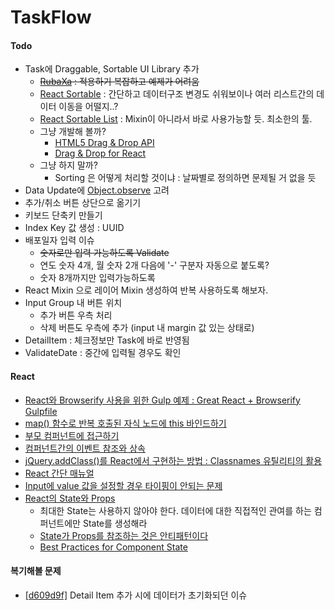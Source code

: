 # TaskFlow

#### Todo

* Task에 Draggable, Sortable UI Library 추가
    * ~~[RubaXa](https://github.com/RubaXa/Sortable) : 적용하기 복잡하고 예제가 어려움~~
    * [React Sortable](http://webcloud.se/react-sortable/) : 간단하고 데이터구조 변경도 쉬워보이나 여러 리스트간의 데이터 이동을 어떨지..?
    * [React Sortable List](https://github.com/StevenIseki/react-sortable-list) : Mixin이 아니라서 바로 사용가능할 듯. 최소한의 툴.
    * 그냥 개발해 볼까?
        * [HTML5 Drag & Drop API](http://www.w3schools.com/html/html5_draganddrop.asp)
        * [Drag & Drop for React](http://gaearon.github.io/react-dnd/)
    * 그냥 하지 말까?
        * Sorting 은 어떻게 처리할 것이냐 : 날짜별로 정의하면 문제될 거 없을 듯
* Data Update에 [Object.observe](https://developer.mozilla.org/ko/docs/Web/JavaScript/Reference/Global_Objects/Object/observe) 고려
* 추가/취소 버튼 상단으로 옮기기
* 키보드 단축키 만들기
* Index Key 값 생성 : UUID
* 배포일자 입력 이슈
    * ~~숫자로만 입력 가능하도록 Validate~~
    * 연도 숫자 4개, 월 숫자 2개 다음에 '-' 구분자 자동으로 붙도록?
    * 숫자 8개까지만 입력가능하도록
* React Mixin 으로 레이어 Mixin 생성하여 반복 사용하도록 해보자.
* Input Group 내 버튼 위치
    * 추가 버튼 우측 처리
    * 삭제 버튼도 우측에 추가 (input 내 margin 값 있는 상태로)
* DetailItem : 체크정보만 Task에 바로 반영됨
* ValidateDate : 중간에 입력될 경우도 확인

#### React

* [React와 Browserify 사용을 위한 Gulp 예제 : Great React + Browserify Gulpfile](https://gist.github.com/mtomcal/e2ea440852e90e6d0cc5)
* [map() 함수로 반복 호출된 자식 노드에 this 바인드하기](http://stackoverflow.com/questions/27707911/add-event-handler-to-react-dom-element-dynamically)
* [부모 컴퍼넌트에 접근하기](https://facebook.github.io/react/tips/communicate-between-components.html)
* [컴퍼넌트간의 이벤트 참조와 상속](http://stackoverflow.com/questions/21054955/react-js-reference-function-in-another-component)
* [jQuery.addClass()를 React에서 구현하는 방법 : Classnames 유틸리티의 활용](https://github.com/JedWatson/classnames)
* [React 간단 매뉴얼](http://ricostacruz.com/cheatsheets/react.html)
* [Input에 value 값을 설정할 경우 타이핑이 안되는 문제](http://facebook.github.io/react/docs/forms.html#controlled-components)
* [React의 State와 Props](https://github.com/reumia/react-guide/blob/master/props-vs-state.md)
    * 최대한 State는 사용하지 않아야 한다. 데이터에 대한 직접적인 관여를 하는 컴퍼넌트에만 State를 생성해라
    * [State가 Props를 참조하는 것은 안티패턴이다](https://facebook.github.io/react/tips/props-in-getInitialState-as-anti-pattern.html)
    * [Best Practices for Component State](http://brewhouse.io/blog/2015/03/24/best-practices-for-component-state-in-reactjs.html)

#### 복기해볼 문제

* [\[d609d9f\]](https://github.com/reumia/taskflow/commit/d609d9fade3d3fa5507ba6b597f0077c86434ecd) Detail Item 추가 시에 데이터가 초기화되던 이슈